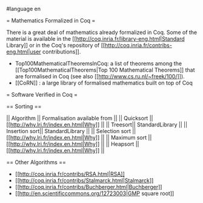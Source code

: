 #language en

= Mathematics Formalized in Coq =

There is a great deal of mathematics already formalized in Coq. Some of the material is available in the [[http://coq.inria.fr/library-eng.html|Standard Library]] or in the Coq's repository of [[http://coq.inria.fr/contribs-eng.html|user contributions]].

 * Top100MathematicalTheoremsInCoq: a list of theorems among the [[Top100MathematicalTheorems|Top 100 Mathematical Theorems]] that are formalised in Coq (see also [[http://www.cs.ru.nl/~freek/100/]]).
 * [[CoRN]] : a large library of formalised mathematics built on top of Coq

= Software Verified in Coq =

== Sorting ==

|| Algorithm || Formalisation available from ||
|| Quicksort || [[http://why.lri.fr/index.en.html|Why]] ||
|| Treesort|| StandardLibrary ||
|| Insertion sort|| StandardLibrary ||
|| Selection sort || [[http://why.lri.fr/index.en.html|Why]] ||
|| Maximum sort || [[http://why.lri.fr/index.en.html|Why]] ||
|| Heapsort || [[http://why.lri.fr/index.en.html|Why]] ||

== Other Algorithms ==

 * [[http://coq.inria.fr/contribs/RSA.html|RSA]]
 * [[http://coq.inria.fr/contribs/Stalmarck.html|Stalmarck]]
 * [[http://coq.inria.fr/contribs/Buchberger.html|Buchberger]]
 * [[http://en.scientificcommons.org/12723003|GMP square root]]
